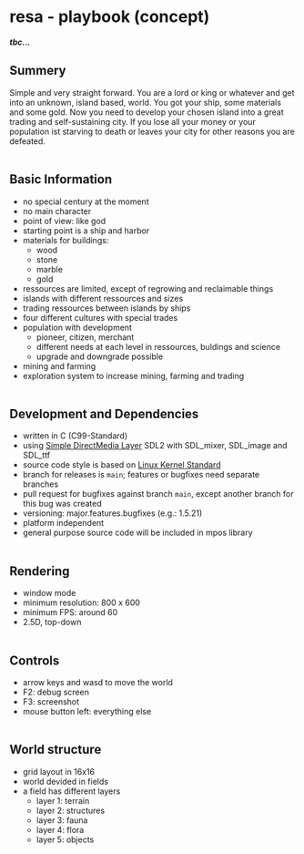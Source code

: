 # resa - playbook (concept)

**_tbc..._**

## Summery
Simple and very straight forward. You are a lord or king or whatever and get into an unknown, island based, world. You got your ship, some materials and some gold. Now you need to develop your chosen island into a great trading and self-sustaining city. If you lose all your money or your population ist starving to death or leaves your city for other reasons you are defeated.
<br><br>
## Basic Information
- no special century at the moment
- no main character
- point of view: like god
- starting point is a ship and harbor
- materials for buildings:
  - wood
  - stone
  - marble
  - gold
- ressources are limited, except of regrowing and reclaimable things
- islands with different ressources and sizes
- trading ressources between islands by ships
- four different cultures with special trades
- population with development
  - pioneer, citizen, merchant
  - different needs at each level in ressources, buldings and science
  - upgrade and downgrade possible
- mining and farming
- exploration system to increase mining, farming and trading
<br><br>
## Development and Dependencies
- written in C (C99-Standard)
- using [Simple DirectMedia Layer](https://wiki.libsdl.org) SDL2 with SDL_mixer, SDL_image and SDL_ttf
- source code style is based on [Linux Kernel Standard](https://www.kernel.org/doc/html/v4.10/process/coding-style.html)
- branch for releases is ```main```; features or bugfixes need separate branches
- pull request for bugfixes against branch ```main```, except another branch for this bug was created
- versioning: major.features.bugfixes (e.g.: 1.5.21)
- platform independent
- general purpose source code will be included in mpos library
<br><br>
## Rendering
- window mode
- minimum resolution: 800 x 600
- minimum FPS: around 60
- 2.5D, top-down
<br><br>
## Controls
- arrow keys and wasd to move the world
- F2: debug screen
- F3: screenshot
- mouse button left: everything else
<br><br>
## World structure
- grid layout in 16x16
- world devided in fields
- a field has different layers
  - layer 1: terrain
  - layer 2: structures
  - layer 3: fauna
  - layer 4: flora
  - layer 5: objects
